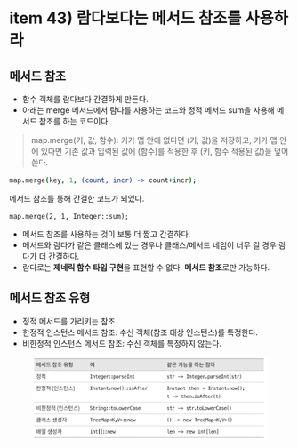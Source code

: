 # item 43) 람다보다는 메서드 참조를 사용하라

## 메서드 참조

* 함수 객체를 람다보다 간결하게 만든다.
* 아래는 merge 메서드에서 람다를 사용하는 코드와 정적 메서드 sum을 사용해 메서드 참조를 하는 코드이다.

> map.merge(키, 값, 함수): 키가 맵 안에 없다면 (키, 값)을 저장하고, 키가 맵 안에 있다면 기존 값과 입력된 값에 (함수)를 적용한 후 (키, 함수 적용된 값)을 덮어쓴다.

```coffeescript
map.merge(key, 1, (count, incr) -> count+incr);
```

메서드 참조를 통해 간결한 코드가 되었다.

```
map.merge(2, 1, Integer::sum);
```

* 메서드 참조를 사용하는 것이 보통 더 짧고 간결하다.
* 메서드와 람다가 같은 클래스에 있는 경우나 클래스/메서드 네임이 너무 길 경우 람다가 더 간결하다.
* 람다로는 **제네릭 함수 타입 구현**을 표현할 수 없다. **메서드 참조**로만 가능하다.

## 메서드 참조 유형

* 정적 메서드를 가리키는 참조
* 한정적 인스턴스 메서드 참조: 수신 객체(참조 대상 인스턴스)를 특정한다.
* 비한정적 인스턴스 메서드 참조: 수신 객체를 특정하지 않는다.

<figure><img src="../../../.gitbook/assets/image (1) (1) (1) (1) (1) (1) (1) (1) (1) (1) (1) (1) (1) (1) (1) (1) (1) (1) (1) (1) (1) (1) (1).png" alt=""><figcaption></figcaption></figure>
